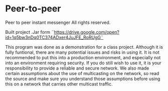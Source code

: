 # Peer-to-peer
Peer to peer instant messenger 
All rights reserved.

Built project .Jar form
¨https://drive.google.com/open?id=1q5bw3nDq0TC374ADxer4JuJFE_RoRUgG¨ 

This program was done as a demonstration for a class project. Although it is
fully funtional, there are many potential issues and risks in using it. It is
not recommended to put this into a production environment, and especially not
into an environment requiring security. If you do still wish to use it, it is
your responsibility to provide a reliable and secure network. We also made
certain assumptions about the use of multicasting on the network, so read the
source and make sure you understand those assumptions before using this on
a network that carries other multicast traffic.
